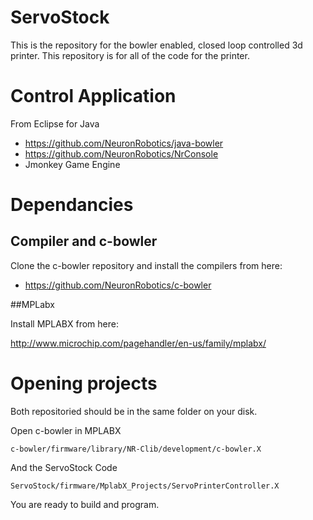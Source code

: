 ServoStock
==========

This is the repository for the bowler enabled, closed loop controlled 3d printer. This repository is for all of the code for the printer.

# Control Application

From Eclipse for Java

* https://github.com/NeuronRobotics/java-bowler
* https://github.com/NeuronRobotics/NrConsole
* Jmonkey Game Engine

# Dependancies

## Compiler and c-bowler
Clone the c-bowler repository and install the compilers from here:

* https://github.com/NeuronRobotics/c-bowler

##MPLabx

Install MPLABX from here:

http://www.microchip.com/pagehandler/en-us/family/mplabx/

# Opening projects

Both repositoried should be in the same folder on your disk.

Open c-bowler in MPLABX

```
c-bowler/firmware/library/NR-Clib/development/c-bowler.X
```

And the ServoStock Code

```
ServoStock/firmware/MplabX_Projects/ServoPrinterController.X
```

You are ready to build and program.








